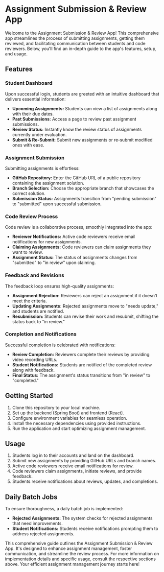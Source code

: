 
# Assignment Submission & Review App

Welcome to the Assignment Submission & Review App! This comprehensive app streamlines the process of submitting assignments, getting them reviewed, and facilitating communication between students and code reviewers. Below, you'll find an in-depth guide to the app's features, setup, and usage.

## Features

### Student Dashboard

Upon successful login, students are greeted with an intuitive dashboard that delivers essential information:

- **Upcoming Assignments:** Students can view a list of assignments along with their due dates.
- **Past Submissions:** Access a page to review past assignment submissions.
- **Review Status:** Instantly know the review status of assignments currently under evaluation.
- **Submit & Re-Submit:** Submit new assignments or re-submit modified ones with ease.

### Assignment Submission

Submitting assignments is effortless:

- **GitHub Repository:** Enter the GitHub URL of a public repository containing the assignment solution.
- **Branch Selection:** Choose the appropriate branch that showcases the correct solution.
- **Submission Status:** Assignments transition from "pending submission" to "submitted" upon successful submission.

### Code Review Process

Code review is a collaborative process, smoothly integrated into the app:

- **Reviewer Notifications:** Active code reviewers receive email notifications for new assignments.
- **Claiming Assignments:** Code reviewers can claim assignments they want to review.
- **Assignment Status:** The status of assignments changes from "submitted" to "in review" upon claiming.

### Feedback and Revisions

The feedback loop ensures high-quality assignments:

- **Assignment Rejection:** Reviewers can reject an assignment if it doesn't meet the criteria.
- **Updating Assignments:** Rejected assignments move to "needs update," and students are notified.
- **Resubmission:** Students can revise their work and resubmit, shifting the status back to "in review."

### Completion and Notifications

Successful completion is celebrated with notifications:

- **Review Completion:** Reviewers complete their reviews by providing video recording URLs.
- **Student Notifications:** Students are notified of the completed review along with feedback.
- **Final Status:** The assignment's status transitions from "in review" to "completed."

## Getting Started

1. Clone this repository to your local machine.
2. Set up the backend (Spring Boot) and frontend (React).
3. Configure environment variables for seamless operation.
4. Install the necessary dependencies using provided instructions.
5. Run the application and start optimizing assignment management.

## Usage

1. Students log in to their accounts and land on the dashboard.
2. Submit new assignments by providing GitHub URLs and branch names.
3. Active code reviewers receive email notifications for review.
4. Code reviewers claim assignments, initiate reviews, and provide feedback.
5. Students receive notifications about reviews, updates, and completions.

## Daily Batch Jobs

To ensure thoroughness, a daily batch job is implemented:

- **Rejected Assignments:** The system checks for rejected assignments that need improvements.
- **Student Notifications:** Students receive notifications prompting them to address rejected assignments.



This comprehensive guide outlines the Assignment Submission & Review App. It's designed to enhance assignment management, foster communication, and streamline the review process. For more information on implementation details and specific usage, consult the respective sections above. Your efficient assignment management journey starts here!
